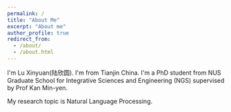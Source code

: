 ```yaml
---
permalink: /
title: "About Me"
excerpt: "About me"
author_profile: true
redirect_from: 
  - /about/
  - /about.html
---
```


I'm Lu Xinyuan(陆欣圆). I'm from Tianjin China. 
I'm a PhD student from NUS Graduate School for Integrative Sciences and Engineering (NGS) supervised by Prof Kan Min-yen.

My research topic is Natural Language Processing.   
